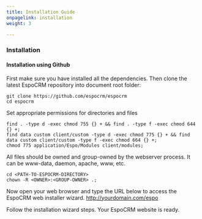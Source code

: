 ```yaml
---
title: Installation Guide
onpagelink: installation
weight: 3

---
```


### **Installation**

#### Installation using Github

First make sure you have installed all the dependencies. Then clone the latest EspoCRM repository into document root folder:

    git clone https://github.com/espocrm/espocrm
    cd espocrm

Set appropriate permissions for directories and files

    find . -type d -exec chmod 755 {} + && find . -type f -exec chmod 644 {} +;
    find data custom client/custom -type d -exec chmod 775 {} + && find data custom client/custom -type f -exec chmod 664 {} +;
    chmod 775 application/Espo/Modules client/modules;


All files should be owned and group-owned by the webserver process. It can be www-data, daemon, apache, www, etc.

    cd <PATH-TO-ESPOCRM-DIRECTORY> 
    chown -R <OWNER>:<GROUP-OWNER> .;


Now open your web browser and type the URL below to access the EspoCRM web installer wizard. http://yourdomain.com/espo

Follow the installation wizard steps. Your EspoCRM website is ready.
